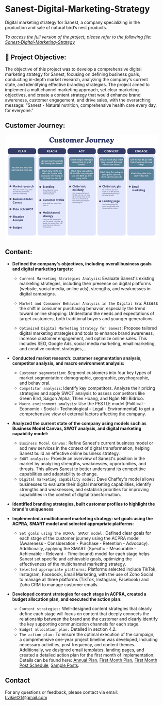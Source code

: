 # Sanest-Digital-Marketing-Strategy
Digital marketing strategy for Sanest, a company specializing in the production and sale of natural bird’s nest products.

*To access the full version of the project, please refer to the following file: [Sanest-Digital-Marketing-Strategy](https://github.com/LamVKiet/Sanest-Digital-Marketing-Strategy/blob/main/Sanest-Digital-Marketing-Strategy.pdf)*

## 📌 Project Objective:

The objective of this project was to develop a comprehensive digital marketing strategy for Sanest, focusing on defining business goals, conducting in-depth market research, analyzing the company's current state, and identifying effective branding strategies. The project aimed to implement a multichannel marketing approach, set clear marketing objectives, and create a content strategy that would enhance brand awareness, customer engagement, and drive sales, with the overarching message: "Sanest - Natural nutrition, comprehensive health care every day, for everyone." 


## Customer Journey:

<p align="center">
  <img src="CustomerJourney/Customer Journey.png" alt="Customer Journey">
</p>

## Content:

- **Defined the company's objectives, including overall business goals and digital marketing targets:**
  - `Current Marketing Strategies Analysis`: Evaluate Sanest's existing marketing strategies, including their presence on digital platforms (website, social media, online ads), strengths, and weaknesses in digital campaigns.

  - `Market and Consumer Behavior Analysis in the Digital Era`: Assess the shift in consumer purchasing behavior, especially the trend toward online shopping. Understand the needs and expectations of target customers, both traditional buyers and younger generations.

  - `Optimized Digital Marketing Strategy for Sanest`: Propose tailored digital marketing strategies and tools to enhance brand awareness, increase customer engagement, and optimize online sales. This includes SEO, Google Ads, social media marketing, email marketing, and creative content strategies,...
    
- **Conducted market research: customer segmentation analysis, competitor analysis, and macro environment analysis:**
  - `Customer segmentation`: Segment customers into four key types of market segmentation: demographic, geographic, psychographic, and behavioral.
  - `Competitor analysis`: Identify key competitors. Analyze their pricing strategies and apply SWOT analysis to assess competitors like Green Bird, Saigon Alpha, Thien Hoang, and Ngân Nhĩ Bidrico.
  - `Macro environment analysis`: Use the PESTLE model (Political - Economic - Social - Technological - Legal - Environmental) to get a comprehensive view of external factors affecting the company.
- **Analyzed the current state of the company using models such as Business Model Canvas, SWOT analysis, and digital marketing capability model:**
  - `Business Model Canvas:` Refine Sanest's current business model or add new services in the context of digital transformation, helping Sanest build an effective online business strategy.
  - `SWOT analysis:` Provide an overview of Sanest's position in the market by analyzing strengths, weaknesses, opportunities, and threats. This allows Sanest to better understand its competitive capabilities and adaptability to change.
  - `Digital marketing capability model:` Dave Chaffey's model allows businesses to evaluate their digital marketing capabilities, identify strengths and weaknesses, and establish priorities for improving capabilities in the context of digital transformation.
- **Identified branding strategies, built customer profiles to highlight the brand's uniqueness**
- **Implemented a multichannel marketing strategy: set goals using the ACPRA, SMART model and selected appropriate platforms:**
  - `Set goals using the ACPRA, SMART model:` Defined clear goals for each stage of the customer journey using the ACPRA model (Awareness - Consideration - Purchase - Retention - Advocacy). Additionally, applying the SMART (Specific - Measurable - Achievable - Relevant - Time-bound) model for each stage helps Sanest set specific and achievable goals, optimizing the effectiveness of the multichannel marketing strategy.
  - `Selected appropriate platforms:` Platforms selected include TikTok, Instagram, Facebook, Email Marketing, with the use of Zoho Social to manage all three platforms (TikTok, Instagram, Facebook) and Zoho CRM to manage customer emails.
- **Developed content strategies for each stage in ACPRA, created a budget allocation plan, and executed the action plan:**
  - `Content strategies:` Well-designed content strategies that clearly define each stage will focus on content that deeply connects the relationship between the brand and the customer and clearly identify the key supporting communication channels for each stage.
  - `Budget allocation plan:` Detailed in section 4.2.
  - `The action plan:` To ensure the optimal execution of the campaign, a comprehensive one-year project timeline was developed, including necessary activities, post frequency, and content themes. Additionally, we designed email templates, landing pages, and created a detailed action plan for the first month of implementation. Details can be found here: [Annual Plan](https://docs.google.com/spreadsheets/d/1Xygwv5Z3TDaSmizn0eutoQIgpvSDqvb8WrO7jcU-c1E/edit?gid=1988827465#gid=1988827465), [First Month Plan](https://docs.google.com/spreadsheets/d/1Xygwv5Z3TDaSmizn0eutoQIgpvSDqvb8WrO7jcU-c1E/edit?gid=1675525385#gid=1675525385), [First Month Post Schedule](https://docs.google.com/spreadsheets/d/1Xygwv5Z3TDaSmizn0eutoQIgpvSDqvb8WrO7jcU-c1E/edit?gid=599950746#gid=599950746), [Sample Posts](https://docs.google.com/spreadsheets/d/1Xygwv5Z3TDaSmizn0eutoQIgpvSDqvb8WrO7jcU-c1E/edit?gid=1683562095#gid=1683562095).
 
## Contact
For any questions or feedback, please contact via email: l.vikiet21@gmail.com

